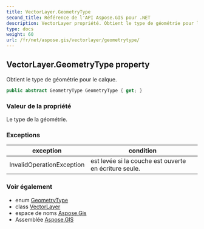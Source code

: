 ```yaml
---
title: VectorLayer.GeometryType
second_title: Référence de l'API Aspose.GIS pour .NET
description: VectorLayer propriété. Obtient le type de géométrie pour le calque.
type: docs
weight: 60
url: /fr/net/aspose.gis/vectorlayer/geometrytype/
---
```

## VectorLayer.GeometryType property

Obtient le type de géométrie pour le calque.

```csharp
public abstract GeometryType GeometryType { get; }
```

### Valeur de la propriété

Le type de la géométrie.

### Exceptions

| exception | condition |
| --- | --- |
| InvalidOperationException | est levée si la couche est ouverte en écriture seule. |

### Voir également

* enum [GeometryType](../../../aspose.gis.geometries/geometrytype/)
* class [VectorLayer](../)
* espace de noms [Aspose.Gis](../../vectorlayer/)
* Assemblée [Aspose.GIS](../../../)


